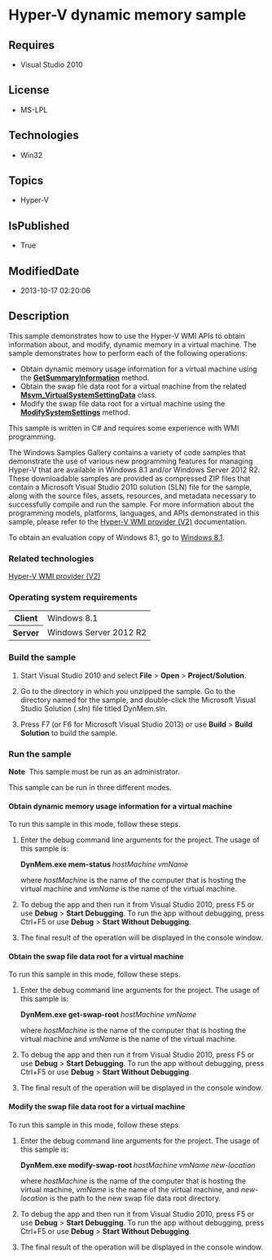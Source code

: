 # Hyper-V dynamic memory sample
## Requires
* Visual Studio 2010
## License
* MS-LPL
## Technologies
* Win32
## Topics
* Hyper-V
## IsPublished
* True
## ModifiedDate
* 2013-10-17 02:20:06
## Description

<div id="mainSection">
<p>This sample demonstrates how to use the Hyper-V WMI APIs to obtain information about, and modify, dynamic memory in a virtual machine. The sample demonstrates how to perform each of the following operations:</p>
<ul>
<li>Obtain dynamic memory usage information for a virtual machine using the <a href="http://msdn.microsoft.com/en-us/library/windows/desktop/hh850062">
<b>GetSummaryInformation</b></a> method. </li><li>Obtain the swap file data root for a virtual machine from the related <a href="http://msdn.microsoft.com/en-us/library/windows/desktop/hh850257">
<b>Msvm_VirtualSystemSettingData</b></a> class. </li><li>Modify the swap file data root for a virtual machine using the <a href="http://msdn.microsoft.com/en-us/library/windows/desktop/hh850104">
<b>ModifySystemSettings</b></a> method. </li></ul>
<p></p>
<p>This sample is written in C# and requires some experience with WMI programming.</p>
<p>The Windows Samples Gallery contains a variety of code samples that demonstrate the use of various new programming features for managing Hyper-V that are available in Windows&nbsp;8.1 and/or Windows Server&nbsp;2012&nbsp;R2. These downloadable samples are provided as compressed
 ZIP files that contain a Microsoft Visual Studio&nbsp;2010 solution (SLN) file for the sample, along with the source files, assets, resources, and metadata necessary to successfully compile and run the sample. For more information about the programming models,
 platforms, languages, and APIs demonstrated in this sample, please refer to the <a href="http://msdn.microsoft.com/en-us/library/windows/desktop/hh850319">
Hyper-V WMI provider (V2)</a> documentation.</p>
<p>To obtain an evaluation copy of Windows&nbsp;8.1, go to <a href="http://go.microsoft.com/fwlink/p/?linkid=301696">
Windows&nbsp;8.1</a>.</p>
<h3>Related technologies</h3>
<a href="http://msdn.microsoft.com/en-us/library/windows/desktop/hh850319">Hyper-V WMI provider (V2)</a>
<h3>Operating system requirements</h3>
<table>
<tbody>
<tr>
<th>Client</th>
<td><dt>Windows&nbsp;8.1 </dt></td>
</tr>
<tr>
<th>Server</th>
<td><dt>Windows Server&nbsp;2012&nbsp;R2 </dt></td>
</tr>
</tbody>
</table>
<h3>Build the sample</h3>
<ol>
<li>
<p>Start Visual Studio&nbsp;2010 and select <b>File</b> &gt; <b>Open</b> &gt; <b>Project/Solution</b>.</p>
</li><li>
<p>Go to the directory in which you unzipped the sample. Go to the directory named for the sample, and double-click the Microsoft Visual Studio Solution (.sln) file titled DynMem.sln.</p>
</li><li>
<p>Press F7 (or F6 for Microsoft Visual Studio&nbsp;2013) or use <b>Build</b> &gt; <b>
Build Solution</b> to build the sample.</p>
</li></ol>
<h3>Run the sample</h3>
<p></p>
<p class="note"><b>Note</b>&nbsp;&nbsp;This sample must be run as an administrator.</p>
<p></p>
<p>This sample can be run in three different modes.</p>
<h4><a id="Obtain_dynamic_memory_usage_information_for_a_virtual_machine"></a><a id="obtain_dynamic_memory_usage_information_for_a_virtual_machine"></a><a id="OBTAIN_DYNAMIC_MEMORY_USAGE_INFORMATION_FOR_A_VIRTUAL_MACHINE"></a>Obtain dynamic memory usage
 information for a virtual machine</h4>
<p>To run this sample in this mode, follow these steps.</p>
<ol>
<li>
<p>Enter the debug command line arguments for the project. The usage of this sample is:</p>
<p><b>DynMem.exe mem-status </b><i>hostMachine</i><b> </b><i>vmName</i></p>
<p>where <i>hostMachine</i> is the name of the computer that is hosting the virtual machine and
<i>vmName</i> is the name of the virtual machine.</p>
</li><li>
<p>To debug the app and then run it from Visual Studio&nbsp;2010, press F5 or use <b>Debug</b> &gt;
<b>Start Debugging</b>. To run the app without debugging, press Ctrl&#43;F5 or use <b>
Debug</b> &gt; <b>Start Without Debugging</b>.</p>
</li><li>The final result of the operation will be displayed in the console window. </li></ol>
<h4><a id="Obtain_the_swap_file_data_root_for_a_virtual_machine"></a><a id="obtain_the_swap_file_data_root_for_a_virtual_machine"></a><a id="OBTAIN_THE_SWAP_FILE_DATA_ROOT_FOR_A_VIRTUAL_MACHINE"></a>Obtain the swap file data root for a virtual machine</h4>
<p>To run this sample in this mode, follow these steps.</p>
<ol>
<li>
<p>Enter the debug command line arguments for the project. The usage of this sample is:</p>
<p><b>DynMem.exe get-swap-root </b><i>hostMachine</i><b> </b><i>vmName</i></p>
<p>where <i>hostMachine</i> is the name of the computer that is hosting the virtual machine and
<i>vmName</i> is the name of the virtual machine.</p>
</li><li>
<p>To debug the app and then run it from Visual Studio&nbsp;2010, press F5 or use <b>Debug</b> &gt;
<b>Start Debugging</b>. To run the app without debugging, press Ctrl&#43;F5 or use <b>
Debug</b> &gt; <b>Start Without Debugging</b>.</p>
</li><li>The final result of the operation will be displayed in the console window. </li></ol>
<h4><a id="Modify_the_swap_file_data_root_for_a_virtual_machine"></a><a id="modify_the_swap_file_data_root_for_a_virtual_machine"></a><a id="MODIFY_THE_SWAP_FILE_DATA_ROOT_FOR_A_VIRTUAL_MACHINE"></a>Modify the swap file data root for a virtual machine</h4>
<p>To run this sample in this mode, follow these steps.</p>
<ol>
<li>
<p>Enter the debug command line arguments for the project. The usage of this sample is:</p>
<p><b>DynMem.exe modify-swap-root </b><i>hostMachine</i><b> </b><i>vmName</i><b> </b>
<i>new-location</i></p>
<p>where <i>hostMachine</i> is the name of the computer that is hosting the virtual machine,
<i>vmName</i> is the name of the virtual machine, and <i>new-location</i> is the path to the new swap file data root directory.</p>
</li><li>
<p>To debug the app and then run it from Visual Studio&nbsp;2010, press F5 or use <b>Debug</b> &gt;
<b>Start Debugging</b>. To run the app without debugging, press Ctrl&#43;F5 or use <b>
Debug</b> &gt; <b>Start Without Debugging</b>.</p>
</li><li>The final result of the operation will be displayed in the console window. </li></ol>
</div>
